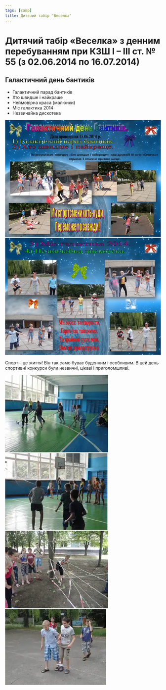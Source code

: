 ```yaml
---
tags: [camp]
title: Дитячий табір "Веселка"
---
```


# Дитячий табір «Веселка» з денним перебуванням при КЗШ І – ІІІ ст. № 55 (з 02.06.2014 по 16.07.2014)

## Галактичний день бантиків

-   Галактичний парад бантиків
-   Хто швидше і найкраще
-   Неймовірна краса (малюнки)
-   Міс галактика 2014
-   Незвичайна дискотека

<slideshow id="72157646845454203"></slideshow>

![](1.webp)
![](2.webp)

Спорт – це життя! Він так само буває буденним і особливим. В цей день спортивні конкурси були незвичні, цікаві і приголомшливі.

<gallery>

![](3.webp)
![](4.webp)
![](5.webp)
![](6.webp)

</gallery>
